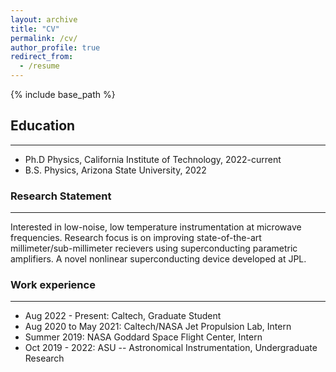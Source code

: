 ```yaml
---
layout: archive
title: "CV"
permalink: /cv/
author_profile: true
redirect_from:
  - /resume
---
```


{% include base_path %}

## Education
---
* Ph.D Physics, California Institute of Technology, 2022-current
* B.S. Physics, Arizona State University, 2022

### Research Statement
---
Interested in low-noise, low temperature instrumentation at microwave frequencies. Research focus is on improving state-of-the-art millimeter/sub-millimeter recievers using superconducting parametric amplifiers. A novel nonlinear superconducting device developed at JPL. 

### Work experience
---
* Aug 2022 - Present: Caltech, Graduate Student
* Aug 2020 to May 2021: Caltech/NASA Jet Propulsion Lab, Intern
* Summer 2019: NASA Goddard Space Flight Center, Intern
* Oct 2019 - 2022: ASU -- Astronomical Instrumentation, Undergraduate Research




<!--
Publications
======
  <ul>{% for post in site.publications %}
    {% include archive-single-cv.html %}
  {% endfor %}</ul>
  
Talks
======
  <ul>{% for post in site.talks %}
    {% include archive-single-talk-cv.html %}
  {% endfor %}</ul>
  
Teaching
======
  <ul>{% for post in site.teaching %}
    {% include archive-single-cv.html %}
  {% endfor %}</ul>
  
Service and leadership
======
* Currently signed in to 43 different slack teams
-->
